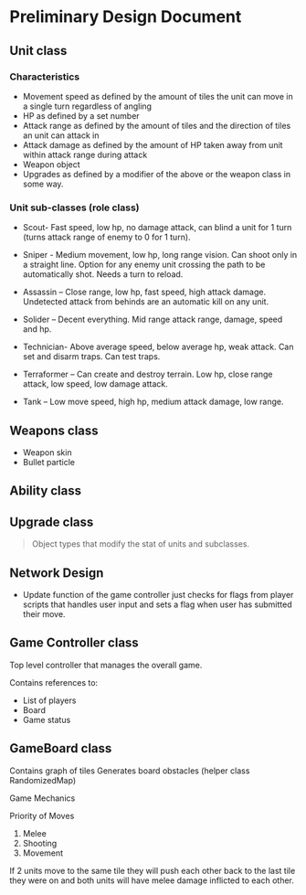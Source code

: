 # Preliminary Design Document
## Unit class

### Characteristics

* Movement speed as defined by the amount of tiles the unit can move in a single turn regardless of angling
* HP as defined by a set number
* Attack range as defined by the amount of tiles and the direction of tiles an unit can attack in
* Attack damage as defined by the amount of HP taken away from unit within attack range during attack
* Weapon object
* Upgrades as defined by a modifier of the above or the weapon class in some way.

###	Unit sub-classes (role class)

*	Scout- Fast speed, low hp, no damage attack, can blind a unit for 1 turn (turns attack range of 	enemy to 0 for 1 turn).

*	Sniper -  Medium movement, low hp, long range vision. Can shoot only in a straight line. 	Option for any enemy unit crossing the path to be automatically shot. Needs a turn to reload.

*	Assassin – Close range, low hp, fast speed, high attack damage. Undetected attack from behinds 	are an automatic kill on any unit.

*	Solider – Decent everything. Mid range attack range, damage, speed and hp.

*	Technician- Above average speed, below average hp, weak attack. Can set and disarm traps. 	Can test traps.

*	Terraformer – Can create and destroy terrain. Low hp, close range attack, low speed, low 	damage attack.

*	Tank – Low move speed, high hp, medium attack damage, low range.


## Weapons class

* Weapon skin
* Bullet particle

## Ability class


## Upgrade class

>Object types that modify the stat of units and subclasses.

## Network Design
* Update function of the game controller just checks for flags from player scripts that handles user input and sets a flag when user has submitted their move. 

## Game Controller class

Top level controller that manages the overall game.

Contains references to:
* List of players
* Board
* Game status

## GameBoard class

Contains graph of tiles
Generates board obstacles (helper class RandomizedMap)

Game Mechanics

Priority of Moves

1. Melee
2. Shooting
3. Movement

If 2 units move to the same tile they will push each other back to the last tile they were on and both units will have melee damage inflicted to each other. 


